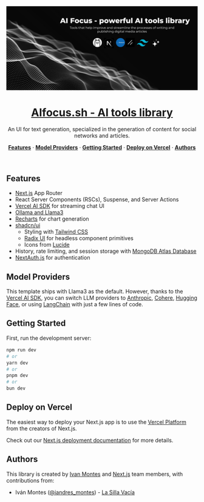 <a href="https://aifocus.sh/">
  <img alt="AIfocus.sh - AI tools library." src="./public/images/readme-image.jpeg">
  <h1 align="center">AIfocus.sh - AI tools library</h1>
</a>

<p align="center">
  An UI for text generation, specialized in the generation of content for social networks and articles.
</p>

<p align="center">
  <a href="#features"><strong>Features</strong></a> ·
  <a href="#model-providers"><strong>Model Providers</strong></a> ·
  <a href="#getting-started"><strong>Getting Started</strong></a> ·
  <a href="#deploy-on-vercel"><strong>Deploy on Vercel</strong></a> ·
  <a href="#authors"><strong>Authors</strong></a>
</p>
<br/>

## Features

- [Next.js](https://nextjs.org) App Router
- React Server Components (RSCs), Suspense, and Server Actions
- [Vercel AI SDK](https://sdk.vercel.ai/docs) for streaming chat UI
- [Ollama and Llama3](https://ollama.com/library/llama3)
- [Recharts](https://recharts.org/en-US/) for chart generation
- [shadcn/ui](https://ui.shadcn.com)
  - Styling with [Tailwind CSS](https://tailwindcss.com)
  - [Radix UI](https://radix-ui.com) for headless component primitives
  - Icons from [Lucide](https://lucide.dev/icons/)
- History, rate limiting, and session storage with [MongoDB Atlas Database](https://www.mongodb.com/products/platform/atlas-database)
- [NextAuth.js](https://github.com/nextauthjs/next-auth) for authentication


## Model Providers

This template ships with Llama3 as the default. However, thanks to the [Vercel AI SDK](https://sdk.vercel.ai/docs), you can switch LLM providers to [Anthropic](https://anthropic.com), [Cohere](https://cohere.com/), [Hugging Face](https://huggingface.co), or using [LangChain](https://js.langchain.com) with just a few lines of code.

## Getting Started

First, run the development server:

```bash
npm run dev
# or
yarn dev
# or
pnpm dev
# or
bun dev
```

## Deploy on Vercel

The easiest way to deploy your Next.js app is to use the [Vercel Platform](https://vercel.com/new?utm_medium=default-template&filter=next.js&utm_source=create-next-app&utm_campaign=create-next-app-readme) from the creators of Next.js.

Check out our [Next.js deployment documentation](https://nextjs.org/docs/deployment) for more details.

## Authors

This library is created by [Ivan Montes](https://vercel.com) and [Next.js](https://nextjs.org) team members, with contributions from:

- Iván Montes ([@iandres_montes](https://twitter.com/iandres_montes)) - [La Silla Vacía](https://www.lasillavacia.com/)


